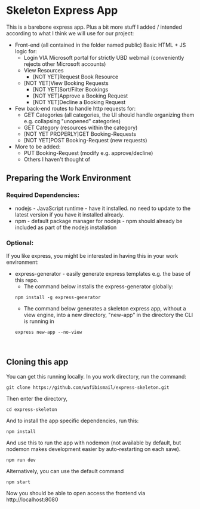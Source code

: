 # Skeleton Express App

This is a barebone express app. Plus a bit more stuff I added / intended according to what I think we will use for our project:
- Front-end (all contained in the folder named public) Basic HTML + JS logic for:
  - Login VIA Microsoft portal for strictly UBD webmail (conveniently rejects other Microsoft accounts)
  - View Resources
    - [NOT YET]Request Book Resource
  - [NOT YET]View Booking Requests
    - [NOT YET]Sort/Filter Bookings
    - [NOT YET]Approve a Booking Request
    - [NOT YET]Decline a Booking Request
- Few back-end routes to handle http requests for:
  - GET Categories (all categories, the UI should handle organizing them e.g. collapsing "unopened" categories)
  - GET Category (resources within the category)
  - [NOT YET PROPERLY]GET Booking-Requests
  - [NOT YET]POST Booking-Request (new requests)
- More to be added:
  - PUT Booking-Request (modify e.g. approve/decline)
  - Others I haven't thought of

## Preparing the Work Environment

### Required Dependencies:
- nodejs - JavaScript runtime - have it installed. no need to update to the latest version if you have it installed already.
- npm - default package manager for nodejs - npm should already be included as part of the nodejs installation
### Optional:
If you like express, you might be interested in having this in your work environment:
- express-generator - easily generate express templates e.g. the base of this repo.
  - The command below installs the express-generator globally:
  ```
  npm install -g express-generator
  ```
  - The command below generates a skeleton express app, without a view engine, into a new directory, "new-app" in the directory the CLI is running in
  ```
  express new-app --no-view
  ```
<br>

## Cloning this app
You can get this running locally. In you work directory, run the command:
```
git clone https://github.com/wafibismail/express-skeleton.git
```
Then enter the directory,
```
cd express-skeleton
```
And to install the app specific dependencies, run this:
```
npm install
```
And use this to run the app with nodemon (not available by default, but nodemon makes development easier by auto-restarting on each save).
```
npm run dev
```
Alternatively, you can use the default command
```
npm start
```
Now you should be able to open access the frontend via http://localhost:8080
